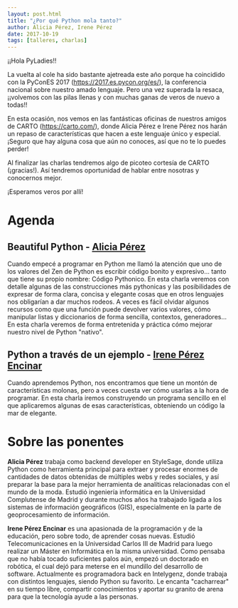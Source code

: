 ```yaml
---
layout: post.html
title: "¿Por qué Python mola tanto?"
author: Alicia Pérez, Irene Pérez
date: 2017-10-19
tags: [talleres, charlas]
---
```


¡¡Hola PyLadies!!

La vuelta al cole ha sido bastante ajetreada este año porque ha coincidido con la PyConES 2017 (https://2017.es.pycon.org/es/), la conferencia nacional sobre nuestro amado lenguaje. Pero una vez superada la resaca, ¡¡volvemos con las pilas llenas y con muchas ganas de veros de nuevo a todas!!

En esta ocasión, nos vemos en las fantásticas oficinas de nuestros amigos de CARTO (https://carto.com/), donde Alicia Pérez e Irene Pérez nos harán un repaso de características que hacen a este lenguaje único y especial. ¡Seguro que hay alguna cosa que aún no conoces, así que no te lo puedes perder!

Al finalizar las charlas tendremos algo de picoteo cortesía de CARTO (¡gracias!). Así tendremos oportunidad de hablar entre nosotras y conocernos mejor.

¡Esperamos veros por allí!

# Agenda

## **Beautiful Python - [Alicia Pérez](https://twitter.com/alipeji)**

Cuando empecé a programar en Python me llamó la atención que uno de los valores del Zen de Python es escribir código bonito y expresivo... tanto que tiene su propio nombre: Código Pythonico.
En esta charla veremos con detalle algunas de las construcciones más pythonicas y las posibilidades de expresar de forma clara, concisa y elegante cosas que en otros lenguajes nos obligarían a dar muchos rodeos.
A veces es fácil olvidar algunos recursos como que una función puede devolver varios valores, cómo manipular listas y diccionarios de forma sencilla, contextos, generadores... En esta charla veremos de forma entretenida y práctica cómo mejorar nuestro nivel de Python "nativo".

## **Python a través de un ejemplo - [Irene Pérez Encinar](https://twitter.com/irenuchi)**

Cuando aprendemos Python, nos encontramos que tiene un montón de características molonas, pero a veces cuesta ver cómo usarlas a la hora de programar. En esta charla iremos construyendo un programa sencillo en el que aplicaremos algunas de esas características, obteniendo un código la mar de elegante.

# Sobre las ponentes

**Alicia Pérez** trabaja como backend developer en StyleSage, donde utiliza Python como herramienta principal para extraer y procesar enormes de cantidades de datos obtenidas de múltiples webs y redes sociales, y así preparar la base para la mejor herramienta de analíticas relacionadas con el mundo de la moda.
Estudió ingeniería informática en la Universidad Complutense de Madrid y durante muchos años ha trabajado ligada a los sistemas de información geográficos (GIS), especialmente en la parte de geoprocesamiento de información.

**Irene Pérez Encinar** es una apasionada de la programación y de la educación, pero sobre todo, de aprender cosas nuevas. Estudió Telecomunicaciones en la Universidad Carlos III de Madrid para luego realizar un Máster en Informática en la misma universidad. Como pensaba que no había tocado suficientes palos aún, empezó un doctorado en robótica, el cual dejó para meterse en el mundillo del desarrollo de software. Actualmente es programadora back en Intelygenz, donde trabaja con distintos lenguajes, siendo Python su favorito. Le encanta "cacharrear" en su tiempo libre, compartir conocimientos y aportar su granito de arena para que la tecnología ayude a las personas.